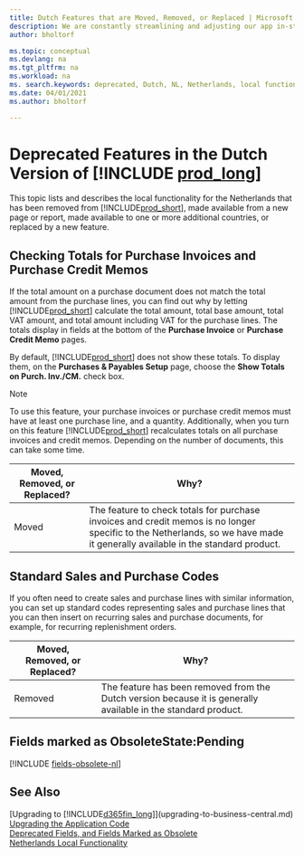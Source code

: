 ```yaml
---
title: Dutch Features that are Moved, Removed, or Replaced | Microsoft Docs
description: We are constantly streamlining and adjusting our app in-step with market developments. Read about the features for the Netherlands that we have moved, removed, or replaced.
author: bholtorf

ms.topic: conceptual
ms.devlang: na
ms.tgt_pltfrm: na
ms.workload: na
ms. search.keywords: deprecated, Dutch, NL, Netherlands, local functionality
ms.date: 04/01/2021
ms.author: bholtorf

---
```


# Deprecated Features in the Dutch Version of [!INCLUDE [prod_long](../developer/includes/prod_long.md)]
This topic lists and describes the local functionality for the Netherlands that has been removed from [!INCLUDE[prod_short](../developer/includes/prod_short.md)], made available from a new page or report, made available to one or more additional countries, or replaced by a new feature.

## Checking Totals for Purchase Invoices and Purchase Credit Memos
If the total amount on a purchase document does not match the total amount from the purchase lines, you can find out why by letting [!INCLUDE[prod_short](../developer/includes/prod_short.md)] calculate the total amount, total base amount, total VAT amount, and total amount including VAT for the purchase lines. The totals display in fields at the bottom of the **Purchase Invoice** or **Purchase Credit Memo** pages.

By default, [!INCLUDE[prod_short](../developer/includes/prod_short.md)] does not show these totals. To display them, on the **Purchases & Payables Setup** page, choose the **Show Totals on Purch. Inv./CM.** check box.

> [!Note]
> To use this feature, your purchase invoices or purchase credit memos must have at least one purchase line, and a quantity. Additionally, when you turn on this feature [!INCLUDE[prod_short](../developer/includes/prod_short.md)] recalculates totals on all purchase invoices and credit memos. Depending on the number of documents, this can take some time.

|Moved, Removed, or Replaced?| Why?|
|----|----|
| Moved | The feature to check totals for purchase invoices and credit memos is no longer specific to the Netherlands, so we have made it generally available in the standard product.|

## Standard Sales and Purchase Codes
If you often need to create sales and purchase lines with similar information, you can set up standard codes representing sales and purchase lines that you can then insert on recurring sales and purchase documents, for example, for recurring replenishment orders.

|Moved, Removed, or Replaced?| Why?|
|----|----|
| Removed | The feature has been removed from the Dutch version because it is generally available in the standard product.|

## Fields marked as ObsoleteState:Pending

[!INCLUDE [fields-obsolete-nl](../includes/fields-obsolete-nl.md)]

## See Also

[Upgrading to [!INCLUDE[d365fin_long](../developer/includes/d365fin_long_md.md)]](upgrading-to-business-central.md)  
[Upgrading the Application Code](upgrading-the-application-code.md)  
[Deprecated Fields, and Fields Marked as Obsolete](deprecated-fields.md)  
[Netherlands Local Functionality](/dynamics365/business-central/LocalFunctionality/Netherlands/netherlands-local-functionality)  
